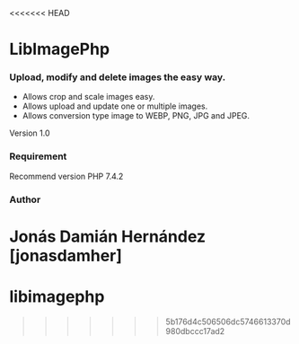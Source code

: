 <<<<<<< HEAD
# LibImagePhp
### Upload, modify and delete images the easy way. 

* Allows crop and scale images easy. 
* Allows upload and update one or multiple images. 
* Allows conversion type image to WEBP, PNG, JPG and JPEG.

Version 1.0

### Requirement

Recommend version PHP 7.4.2 

### Author

Jonás Damián Hernández [jonasdamher]
=======
# libimagephp
>>>>>>> 5b176d4c506506dc5746613370d980dbccc17ad2
